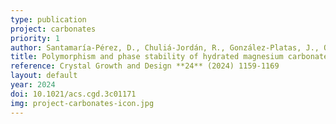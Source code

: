 ```yaml
---
type: publication
project: carbonates
priority: 1
author: Santamaría-Pérez, D., Chuliá-Jordán, R., González-Platas, J., Otero-de-la-Roza, A., Ruiz-Fuertes, J., Pellicer-Porres, J., Oliva, R., Popescu, C.
title: Polymorphism and phase stability of hydrated magnesium carbonate nesquehonite MgCO<sub>3</sub>&middot;3H<sub>2</sub>O&colon; negative axial compressibility and thermal expansion in a cementitious material
reference: Crystal Growth and Design **24** (2024) 1159-1169
layout: default
year: 2024
doi: 10.1021/acs.cgd.3c01171
img: project-carbonates-icon.jpg
---
```

